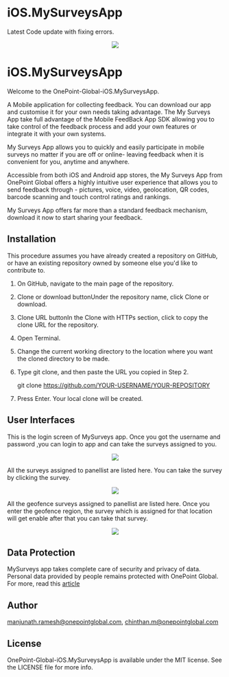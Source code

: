 # iOS.MySurveysApp
Latest Code update with fixing errors.

<p align="center">
  <img src="https://www.onepointglobal.com/Images/OPG_Github_logo.png"/>
</p>

# iOS.MySurveysApp

Welcome to the OnePoint-Global-iOS.MySurveysApp.

A Mobile application for collecting feedback. You can download our app and customise it for your own needs taking advantage. The My Surveys App take full advantage of the Mobile FeedBack App SDK allowing you to take control of the feedback process and add your own features or integrate it with your own systems.

My Surveys App allows you to quickly and easily participate in mobile surveys no matter if you are off or online- leaving feedback when it is convenient for you, anytime and anywhere.

Accessible from both iOS and Android app stores, the My Surveys App from OnePoint Global offers a highly intuitive user experience that allows you to send feedback through - pictures, voice, video, geolocation, QR codes, barcode scanning and touch control ratings and rankings.

My Surveys App offers far more than a standard feedback mechanism, download it now to start sharing your feedback.

## Installation
This procedure assumes you have already created a repository on GitHub, or have an existing repository owned by someone else you'd like to contribute to.

1) On GitHub, navigate to the main page of the repository.

2) Clone or download buttonUnder the repository name, click Clone or download.

3) Clone URL buttonIn the Clone with HTTPs section, click  to copy the clone URL for the repository.

4) Open Terminal.

5) Change the current working directory to the location where you want the cloned directory to be made.

6) Type git clone, and then paste the URL you copied in Step 2.

    git clone https://github.com/YOUR-USERNAME/YOUR-REPOSITORY

7) Press Enter. Your local clone will be created.

## User Interfaces
This is the login screen of MySurveys app. Once you got the username and password ,you can login to app and can take the surveys assigned to you.
<p align="center">
  <img src="https://www.onepointglobal.com/Images/Github/OPG_Github_LoginPage.jpg"/>
</p>


All the surveys assigned to panellist are listed here. You can take the survey by clicking the survey.
<p align="center">
  <img src="https://www.onepointglobal.com/Images/Github/OPG_Github_SurveyByLoc.jpg"/>
</p>


All the geofence surveys assigned to panellist are listed here. Once you enter the geofence region, the survey which is assigned for that location will get enable after that you can take that survey.
<p align="center">
  <img src="https://www.onepointglobal.com/Images/Github/OPG_Github_SurveysPage.jpg"/>
</p>

## Data Protection	
MySurveys app takes complete care of security and privacy of data. Personal data provided by people remains protected with OnePoint Global. For more, read this [article ](https://github.com/OnePointGlobal/OnePoint-Global-MySurveys-App-iOS/wiki/01.-Data-Protection) 


## Author

manjunath.ramesh@onepointglobal.com, chinthan.m@onepointglobal.com 

## License

OnePoint-Global-iOS.MySurveysApp is available under the MIT license. See the LICENSE file for more info.

